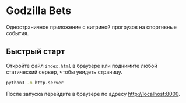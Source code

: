 # Godzilla Bets

Одностраничное приложение с витриной прогрузов на спортивные события.

## Быстрый старт

Откройте файл `index.html` в браузере или поднимите любой статический сервер, чтобы увидеть страницу.

```bash
python3 -m http.server
```

После запуска перейдите в браузере по адресу [http://localhost:8000](http://localhost:8000).
